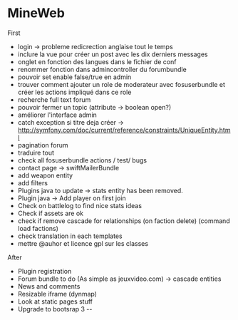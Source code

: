 MineWeb
=======

First
  * login -> probleme redicrection anglaise tout le temps
  * inclure la vue pour créer un post avec les dix derniers messages
  * onglet en fonction des langues dans le fichier de conf
  * renommer fonction dans admincontroller du forumbundle
  * pouvoir set enable false/true en admin
  * trouver comment ajouter un role de moderateur avec fosuserbundle et créer les actions impliqué dans ce role
  * recherche full text forum
  * pouvoir fermer un topic (attribute -> boolean open?)
  * améliorer l'interface admin
  * catch exception si titre deja créer -> http://symfony.com/doc/current/reference/constraints/UniqueEntity.html
  * pagination forum
  * traduire tout
  * check all fosuserbundle actions / test/ bugs
  * contact page -> swiftMailerBundle
  * add weapon entity
  * add filters
  * Plugins java to update -> stats entity has been removed.
  * Plugin java -> Add player on first join
  * Check on battlelog to find nice stats ideas
  * Check if assets are ok
  * check if remove cascade for relationships (on faction delete) (command load factions)
  * check translation in each templates
  * mettre @auhor et licence gpl sur les classes

After
  * Plugin registration
  * Forum bundle to do (As simple as jeuxvideo.com) -> cascade entities
  * News and comments
  * Resizable iframe (dynmap)
  * Look at static pages stuff
  * Upgrade to bootsrap 3
--
